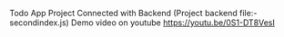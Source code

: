 Todo App Project Connected with Backend (Project backend file:-secondindex.js)
Demo video on youtube
https://youtu.be/0S1-DT8VesI
